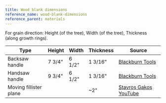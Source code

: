 ```yaml
---
title: Wood blank dimensions
reference_name: wood-blank-dimensions
reference_parent: materials
---
```

For grain direction: Height (of the tree), Width (of the tree), Thickness (along growth rings).

| Type | Height | Width | Thickness | Source |
| ---- | ------ | ----- | --------- | ------ |
| Backsaw handle | 7 3/4" | 6 1/2" | 1 3/16" | [Blackburn Tools](https://www.blackburntools.com/new-tools/wood/am-beech-saw-handles/index.html)
| Handsaw handle | 9 3/4" | 6 1/2" | 1 3/16" | [Blackburn Tools](https://www.blackburntools.com/new-tools/wood/am-beech-saw-handles/index.html)
| Moving fillister plane | | | ~2" | [Stavros Gakos YouTube](https://youtu.be/kbpksoPV85Y?t=528)